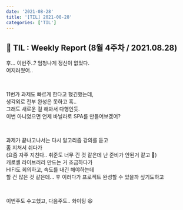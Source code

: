 ```yaml
---
date: '2021-08-28'
title: '[TIL] 2021-08-28'
categories: ['TIL']
---
```


## 🚀 TIL : Weekly Report (8월 4주차 / 2021.08.28)

후... 이번주..? 엄청나게 정신이 없었다.  
어지러웠어..  

<br/>

11번가 과제도 빠르게 한다고 했긴했는데,  
생각외로 전부 완성은 못하고 흑..  
그래도 새로운 걸 해봐서 다행인듯.  
이번 아니었으면 언제 바닐라로 SPA를 만들어보겠어?  

<br/>

과제가 끝나고나서는 다시 알고리즘 강의를 듣고  
좀 지쳐서 쉬다가  
(요즘 자주 지친다.. 취준도 너무 긴 것 같은데 난 준비가 안된거 같고 🥲)  
캐로셀 라이브러리 만드는 거 조금하다가  
HIFI도 회의하고, 속도를 내긴 해야하는데  
할 건 많은 것 같은데... 후
이러다가 프로젝트 완성할 수 있을까 싶기도하고  

<br/>

이번주도 수고했고, 다음주도.. 화이팅 😆